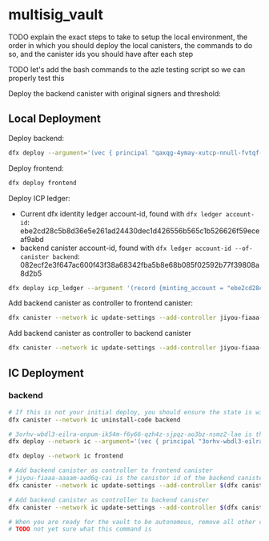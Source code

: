 # multisig_vault

TODO explain the exact steps to take to setup the local environment, the order in which you should deploy the local canisters, the commands to do so, and the canister ids you should have after each step

TODO let's add the bash commands to the azle testing script so we can properly test this

Deploy the backend canister with original signers and threshold:

## Local Deployment

Deploy backend:

```bash
dfx deploy --argument='(vec { principal "qaxqg-4ymay-xutcp-nnull-fvtqf-5p6d4-mxbja-i6t5s-wz7kb-csadv-qqe" }, 1)' backend
```

Deploy frontend:

```bash
dfx deploy frontend
```

Deploy ICP ledger:

* Current dfx identity ledger account-id, found with `dfx ledger account-id`: ebe2cd28c5b8d36e5e261ad24430dec1d426556b565c1b526626f59eceaf9abd
* backend canister account-id, found with `dfx ledger account-id --of-canister backend`: 082ecf2e3f647ac600f43f38a68342fba5b8e68b085f02592b77f39808a8d2b5

```bash
dfx deploy icp_ledger --argument '(record {minting_account = "ebe2cd28c5b8d36e5e261ad24430dec1d426556b565c1b526626f59eceaf9abd"; initial_values = vec { record { "082ecf2e3f647ac600f43f38a68342fba5b8e68b085f02592b77f39808a8d2b5"; record { e8s=100_000_000_000 } }; }; send_whitelist = vec {}})'
```

Add backend canister as controller to frontend canister:

```bash
dfx canister --network ic update-settings --add-controller jiyou-fiaaa-aaaam-aad6q-cai frontend
```

Add backend canister as controller to backend canister

```bash
dfx canister --network ic update-settings --add-controller jiyou-fiaaa-aaaam-aad6q-cai backend
```

## IC Deployment

### backend

```bash
# If this is not your initial deploy, you should ensure the state is wiped before deploying
dfx canister --network ic uninstall-code backend

# 3orhv-wbdl3-eilra-onpum-ik54m-f6y66-qzh4z-sjpqz-ao3bz-nsmz2-lae is the principal of the II/NFID that you want to have initial control
dfx deploy --network ic --argument='(vec { principal "3orhv-wbdl3-eilra-onpum-ik54m-f6y66-qzh4z-sjpqz-ao3bz-nsmz2-lae" }, 1)' backend

dfx deploy --network ic frontend

# Add backend canister as controller to frontend canister
# jiyou-fiaaa-aaaam-aad6q-cai is the canister id of the backend canister
dfx canister --network ic update-settings --add-controller $(dfx canister id backend) frontend

# Add backend canister as controller to backend canister
dfx canister --network ic update-settings --add-controller $(dfx canister id backend) backend

# When you are ready for the vault to be autonomous, remove all other controllers
# TODO not yet sure what this command is
```